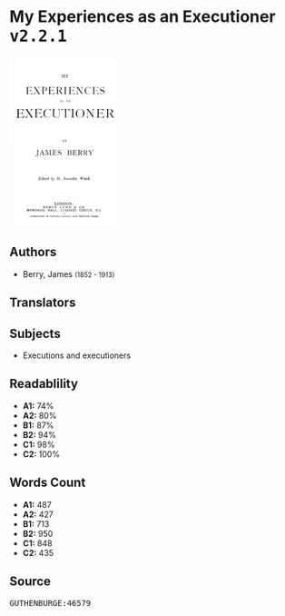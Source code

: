 # My Experiences as an Executioner <kbd>v2.2.1</kbd>

![](./cover.medium.jpg "")

## Authors


 - Berry, James <small>(1852 - 1913)</small>

## Translators



## Subjects


 - Executions and executioners

## Readablility


 - **A1:** 74%
 - **A2:** 80%
 - **B1:** 87%
 - **B2:** 94%
 - **C1:** 98%
 - **C2:** 100%

## Words Count


 - **A1:** 487
 - **A2:** 427
 - **B1:** 713
 - **B2:** 950
 - **C1:** 848
 - **C2:** 435

## Source


<kbd>GUTHENBURGE:46579</kbd>
